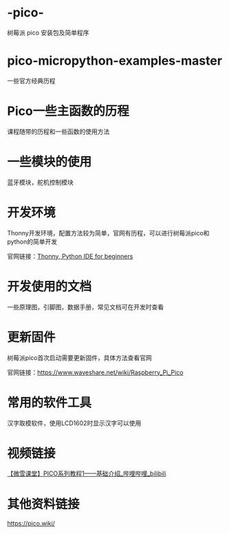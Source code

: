 # -pico-
树莓派 pico 安装包及简单程序

# pico-micropython-examples-master

一些官方经典历程

# Pico一些主函数的历程

课程随带的历程和一些函数的使用方法

# 一些模块的使用

蓝牙模块，舵机控制模块

# 开发环境

Thonny开发环境，配置方法较为简单，官网有历程，可以进行树莓派pico和python的简单开发

官网链接：[Thonny, Python IDE for beginners](https://thonny.org/)

# 开发使用的文档

一些原理图，引脚图，数据手册，常见文档可在开发时查看

# 更新固件

树莓派pico首次启动需要更新固件，具体方法查看官网

官网链接：https://www.waveshare.net/wiki/Raspberry_Pi_Pico

# 常用的软件工具

汉字取模软件，使用LCD1602时显示汉字可以使用

# 视频链接

[【微雪课堂】PICO系列教程1——基础介绍_哔哩哔哩_bilibili](https://www.bilibili.com/video/BV1CV411e7ZQ/?spm_id_from=333.788&vd_source=8cf4a7096f25ac3218a1e0dced53aecb)

# 其他资料链接

https://pico.wiki/

